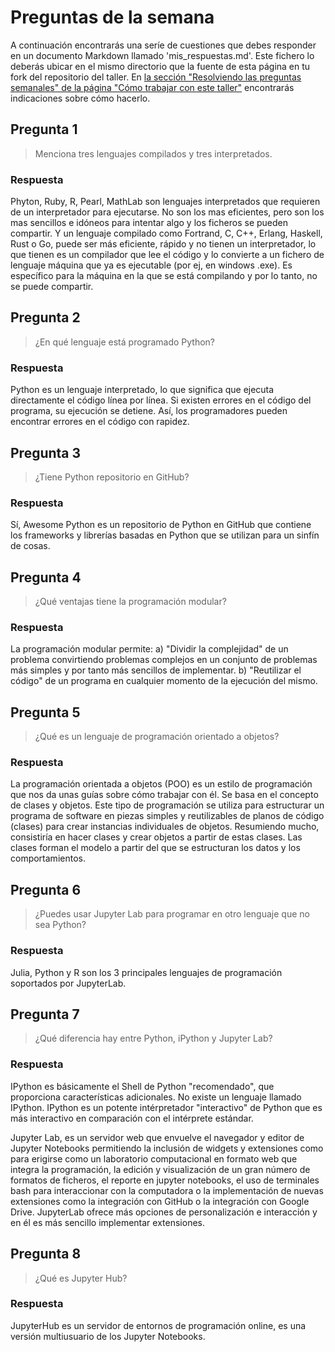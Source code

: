 # Preguntas de la semana

A continuación encontrarás una seríe de cuestiones que debes responder en un
documento Markdown llamado 'mis_respuestas.md'. Este fichero lo deberás ubicar en el mismo directorio que la
fuente de esta página en tu fork del repositorio del taller. En [la sección "Resolviendo las
preguntas semanales" de la página "Cómo trabajar con este
taller"](../material_suplementario/como_trabajar/como_trabajar.md#resolviendo-las-preguntas-semanales) encontrarás indicaciones sobre
cómo hacerlo.

## Pregunta 1

> Menciona tres lenguajes compilados y tres interpretados.

### Respuesta

Phyton, Ruby, R, Pearl, MathLab son lenguajes interpretados que requieren de un interpretador para ejecutarse. No son los mas eficientes, pero son los mas sencillos e idóneos para intentar algo y los ficheros se pueden compartir. 
Y un lenguaje compilado como Fortrand, C, C++, Erlang, Haskell, Rust o Go, puede ser más eficiente, rápido y no tienen un interpretador, lo que tienen es un compilador que lee el código y lo convierte a un fichero de lenguaje máquina que ya es ejecutable (por ej, en windows .exe). Es específico para la máquina en la que se está compilando y por lo tanto, no se puede compartir.

## Pregunta 2

> ¿En qué lenguaje está programado Python?

### Respuesta

Python es un lenguaje interpretado, lo que significa que ejecuta directamente el código línea por línea. Si existen errores en el código del programa, su ejecución se detiene. Así, los programadores pueden encontrar errores en el código con rapidez.

## Pregunta 3

> ¿Tiene Python repositorio en GitHub?

### Respuesta

Sí, Awesome Python es un repositorio de Python en GitHub que contiene los frameworks y librerías basadas en Python que se utilizan para un sinfín de cosas.

## Pregunta 4

> ¿Qué ventajas tiene la programación modular?

### Respuesta

La programación modular permite: a) "Dividir la complejidad" de un problema convirtiendo problemas complejos en un conjunto de problemas más simples y por tanto más sencillos de implementar. b) "Reutilizar el código" de un programa en cualquier momento de la ejecución del mismo.

## Pregunta 5

> ¿Qué es un lenguaje de programación orientado a objetos?

### Respuesta

La programación orientada a objetos (POO) es un estilo de programación que nos da unas guías sobre cómo trabajar con él. Se basa en el concepto de clases y objetos. Este tipo de programación se utiliza para estructurar un programa de software en piezas simples y reutilizables de planos de código (clases) para crear instancias individuales de objetos. Resumiendo mucho, consistiría en hacer clases y crear objetos a partir de estas clases. Las clases forman el modelo a partir del que se estructuran los datos y los comportamientos.

## Pregunta 6

> ¿Puedes usar Jupyter Lab para programar en otro lenguaje que no sea Python?

### Respuesta

Julia, Python y R son los 3 principales lenguajes de programación soportados por JupyterLab.


## Pregunta 7

> ¿Qué diferencia hay entre Python, iPython y Jupyter Lab?

### Respuesta

IPython es básicamente el Shell de Python "recomendado", que proporciona características adicionales. No existe un lenguaje llamado IPython. IPython es un potente intérpretador "interactivo" de Python que es más interactivo en comparación con el intérprete estándar. 

Jupyter Lab, es un servidor web que envuelve el navegador y editor de Jupyter Notebooks permitiendo la inclusión de widgets y extensiones como para erigirse como un laboratorio computacional en formato web que integra la programación, la edición y visualización de un gran número de formatos de ficheros, el reporte en jupyter notebooks, el uso de terminales bash para interaccionar con la computadora o la implementación de nuevas extensiones como la integración con GitHub o la integración con Google Drive. JupyterLab ofrece más opciones de personalización e interacción y en él es más sencillo implementar extensiones.

## Pregunta 8

> ¿Qué es Jupyter Hub?

### Respuesta

 JupyterHub es un servidor de entornos de programación online, es una versión multiusuario de los Jupyter Notebooks. 



